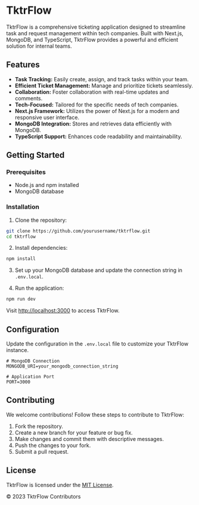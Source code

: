 # TktrFlow

TktrFlow is a comprehensive ticketing application designed to streamline task and request management within tech companies. Built with Next.js, MongoDB, and TypeScript, TktrFlow provides a powerful and efficient solution for internal teams.

## Features

- **Task Tracking:** Easily create, assign, and track tasks within your team.
- **Efficient Ticket Management:** Manage and prioritize tickets seamlessly.
- **Collaboration:** Foster collaboration with real-time updates and comments.
- **Tech-Focused:** Tailored for the specific needs of tech companies.
- **Next.js Framework:** Utilizes the power of Next.js for a modern and responsive user interface.
- **MongoDB Integration:** Stores and retrieves data efficiently with MongoDB.
- **TypeScript Support:** Enhances code readability and maintainability.

## Getting Started

### Prerequisites

- Node.js and npm installed
- MongoDB database

### Installation

1. Clone the repository:

```bash
git clone https://github.com/yourusername/tktrflow.git
cd tktrflow
```

2. Install dependencies:

```bash
npm install
```

3. Set up your MongoDB database and update the connection string in `.env.local`.

4. Run the application:

```bash
npm run dev
```

Visit [http://localhost:3000](http://localhost:3000) to access TktrFlow.

## Configuration

Update the configuration in the `.env.local` file to customize your TktrFlow instance.

```env
# MongoDB Connection
MONGODB_URI=your_mongodb_connection_string

# Application Port
PORT=3000
```

## Contributing

We welcome contributions! Follow these steps to contribute to TktrFlow:

1. Fork the repository.
2. Create a new branch for your feature or bug fix.
3. Make changes and commit them with descriptive messages.
4. Push the changes to your fork.
5. Submit a pull request.

## License

TktrFlow is licensed under the [MIT License](LICENSE).

© 2023 TktrFlow Contributors
